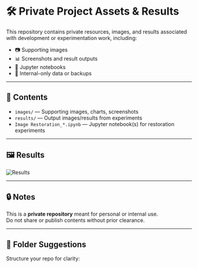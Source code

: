 # 🛠️ Private Project Assets & Results

This repository contains private resources, images, and results associated with development or experimentation work, including:

- 📷 Supporting images
- 📊 Screenshots and result outputs
- 📓 Jupyter notebooks
- 📁 Internal-only data or backups

---

## 📌 Contents

- `images/` — Supporting images, charts, screenshots  
- `results/` — Output images/results from experiments  
- `Image Restoration_*.ipynb` — Jupyter notebook(s) for restoration experiments

---

## 🖼️ Results

![Results](https://github.com/yash-9811/projects-assets/blob/main/loss_values.png?raw=true)

---

## 🔒 Notes

This is a **private repository** meant for personal or internal use.  
Do not share or publish contents without prior clearance.

---

## 📂 Folder Suggestions

Structure your repo for clarity:

